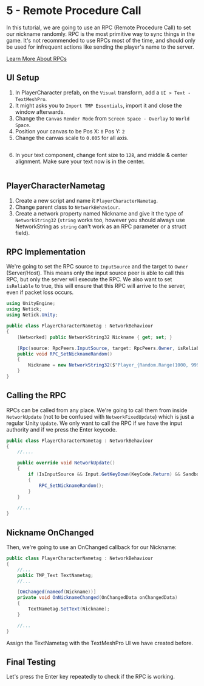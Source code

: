 # 5 - Remote Procedure Call
In this tutorial, we are going to use an RPC (Remote Procedure Call) to set our nickname randomly. RPC is the most primitive way to sync things in the game. It's not recommended to use RPCs most of the time, and should only be used for infrequent actions like sending the player's name to the server.

[Learn More About RPCs](../remote-procedure-calls-rpcs.md)

## UI Setup

1. In PlayerCharacter prefab, on the `Visual` transform, add a `UI > Text - TextMeshPro`.
2. It might asks you to `Import TMP Essentials`, import it and close the window afterwards.
3. Change the `Canvas` `Render Mode` from `Screen Space - Overlay` to `World Space`.
4. Position your canvas to be 
    Pos X: `0`
    Pos Y: `2 `
5. Change the canvas scale to `0.005` for all axis.

<figure><img src="../../images/getting-started/105-canvas.png" alt=""><figcaption></figcaption></figure>

6. In your text component, change font size to `128`, and middle & center alignment. Make sure your text now is in the center.

<figure><img src="../../images/getting-started/105-tmp.png" alt=""><figcaption></figcaption></figure>

## PlayerCharacterNametag

1. Create a new script and name it `PlayerCharacterNametag`.
2. Change parent class to `NetworkBehaviour`.
3. Create a network property named Nickname and give it the type of `NetworkString32` (`string` works too, however you should always use NetworkString as `string` can't work as an RPC parameter or a struct field).

## RPC Implementation

We're going to set the RPC source to `InputSource` and the target to `Owner` (Server/Host). This means only the input source peer is able to call this RPC, but only the server will execute the RPC. We also want to set `isReliable` to true, this will ensure that this RPC will arrive to the server, even if packet loss occurs.

```cs
using UnityEngine;
using Netick;
using Netick.Unity;

public class PlayerCharacterNametag : NetworkBehaviour
{
    [Networked] public NetworkString32 Nickname { get; set; }

    [Rpc(source: RpcPeers.InputSource, target: RpcPeers.Owner, isReliable: true)]
    public void RPC_SetNicknameRandom()
    {
        Nickname = new NetworkString32($"Player_{Random.Range(1000, 9999)}");
    }
}
```

## Calling the RPC

RPCs can be called from any place. We're going to call them from inside `NetworkUpdate` (not to be confused with `NetworkFixedUpdate`) which is just a regular Unity `Update`.
We only want to call the RPC if we have the input authority and if we press the Enter keycode.

```cs
public class PlayerCharacterNametag : NetworkBehaviour
{
    //....

    public override void NetworkUpdate()
    {
        if (IsInputSource && Input.GetKeyDown(KeyCode.Return) && Sandbox.InputEnabled)
        {
            RPC_SetNicknameRandom();
        }
    }

    //...
}
```


## Nickname OnChanged
Then, we're going to use an OnChanged callback for our Nickname:

```cs
public class PlayerCharacterNametag : NetworkBehaviour
{
    //...
    public TMP_Text TextNametag;
    //...

    [OnChanged(nameof(Nickname))]
    private void OnNicknameChanged(OnChangedData onChangedData)
    {
        TextNametag.SetText(Nickname);
    }

    //...
}
```

Assign the TextNametag with the TextMeshPro UI we have created before.

## Final Testing

Let's press the Enter key repeatedly to check if the RPC is working.

<figure><img src="../../images/getting-started/105-nametag.gif" alt=""><figcaption></figcaption></figure>